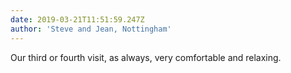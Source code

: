 ```yaml
---
date: 2019-03-21T11:51:59.247Z
author: 'Steve and Jean, Nottingham'
---
```

Our third or fourth visit, as always, very comfortable and relaxing.
